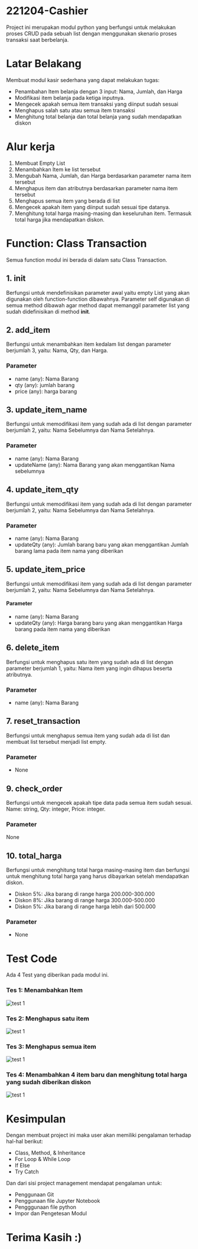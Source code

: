 # 221204-Cashier
Project ini merupakan modul python yang berfungsi untuk melakukan proses CRUD pada sebuah list dengan menggunakan skenario proses transaksi saat berbelanja. 

# Latar Belakang
Membuat modul kasir sederhana yang dapat melakukan tugas:
- Penambahan Item belanja dengan 3 input: Nama, Jumlah, dan Harga
- Modifikasi item belanja pada ketiga inputnya.
- Mengecek apakah semua item transaksi yang diinput sudah sesuai
- Menghapus salah satu atau semua item transaksi
- Menghitung total belanja dan total belanja yang sudah mendapatkan diskon

# Alur kerja
1. Membuat Empty List
2. Menambahkan Item ke list tersebut
3. Mengubah Nama, Jumlah, dan Harga berdasarkan parameter nama item tersebut
4. Menghapus item dan atributnya berdasarkan parameter nama item tersebut
5. Menghapus semua item yang berada di list
6. Mengecek apakah item yang diinput sudah sesuai tipe datanya. 
7. Menghitung total harga masing-masing dan keseluruhan item. Termasuk total harga jika mendapatkan diskon.

# Function: Class Transaction
Semua function modul ini berada di dalam satu Class Transaction.

## 1. __init__
Berfungsi untuk mendefinisikan parameter awal yaitu empty List yang akan digunakan oleh function-function dibawahnya. 
Parameter self digunakan di semua method dibawah agar method dapat memanggil parameter list yang sudah didefinisikan di method __init__.

## 2. add_item
Berfungsi untuk menambahkan item kedalam list dengan parameter berjumlah 3, yaitu: Nama, Qty, dan Harga. 
### Parameter
- name (any): Nama Barang
- qty (any): jumlah barang
- price (any): harga barang

## 3. update_item_name
Berfungsi untuk memodifikasi item yang sudah ada di list dengan parameter berjumlah 2, yaitu: Nama Sebelumnya dan Nama Setelahnya. 
### Parameter
- name (any): Nama Barang
- updateName (any): Nama Barang yang akan menggantikan Nama sebelumnya

## 4. update_item_qty
Berfungsi untuk memodifikasi item yang sudah ada di list dengan parameter berjumlah 2, yaitu: Nama Sebelumnya dan Nama Setelahnya. 
### Parameter
- name (any): Nama Barang
- updateQty (any): Jumlah barang baru yang akan menggantikan Jumlah barang lama pada item nama yang diberikan

## 5. update_item_price
Berfungsi untuk memodifikasi item yang sudah ada di list dengan parameter berjumlah 2, yaitu: Nama Sebelumnya dan Nama Setelahnya. 
#### Parameter
- name (any): Nama Barang
- updateQty (any): Harga barang baru yang akan menggantikan Harga barang pada item nama yang diberikan

## 6. delete_item
Berfungsi untuk menghapus satu item yang sudah ada di list dengan parameter berjumlah 1, yaitu: Nama item yang ingin dihapus beserta atributnya. 
### Parameter
- name (any): Nama Barang

## 7. reset_transaction
Berfungsi untuk menghapus semua item yang sudah ada di list dan membuat list tersebut menjadi list empty. 
### Parameter
- None

## 9. check_order
Berfungsi untuk mengecek apakah tipe data pada semua item sudah sesuai.
Name: string, Qty: integer, Price: integer.
### Parameter
None

## 10. total_harga
Berfungsi untuk menghitung total harga masing-masing item dan berfungsi untuk menghitung total harga yang
harus dibayarkan setelah mendapatkan diskon.
- Diskon 5%: Jika barang di range harga 200.000-300.000
- Diskon 8%: Jika barang di range harga 300.000-500.000
- Diskon 5%: Jika barang di range harga lebih dari 500.000
### Parameter
- None

# Test Code
Ada 4 Test yang diberikan pada modul ini.
### Tes 1: Menambahkan Item
![test 1](https://github.com/tgaufa/221204-Cashier/blob/main/Test%201.png)

### Tes 2: Menghapus satu item  
![test 1](https://github.com/tgaufa/221204-Cashier/blob/main/Test%202.png)
### Tes 3: Menghapus semua item  
![test 1](https://github.com/tgaufa/221204-Cashier/blob/main/Test%203.png)
### Tes 4: Menambahkan 4 item baru dan menghitung total harga yang sudah diberikan diskon  
![test 1](https://github.com/tgaufa/221204-Cashier/blob/main/Test%204.png)

# Kesimpulan
Dengan membuat project ini maka user akan memiliki pengalaman terhadap hal-hal berikut:
- Class, Method, & Inheritance
- For Loop & While Loop
- If Else
- Try Catch

Dan dari sisi project management mendapat pengalaman untuk:
- Penggunaan Git
- Penggunaan file Jupyter Notebook
- Pengggunaan file python
- Impor dan Pengetesan Modul

# Terima Kasih :)
